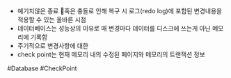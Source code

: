 - 예기치않은 종료 혹은 충돌로 인해 복구 시 로그(redo log)에 포함된 변경내용을 적용할 수 있는 올바른 시점
- 데이터베이스는 성능상의 이유로 매 변경마다 데이터를 디스크에 쓰는게 아닌 메모리에 기록함
- 주기적으로 변경사항에 대한 
- check point는 현재 메모리 내의 수정된 페이지와 메모리의 트랜잭션 정보 


#Database 
#CheckPoint